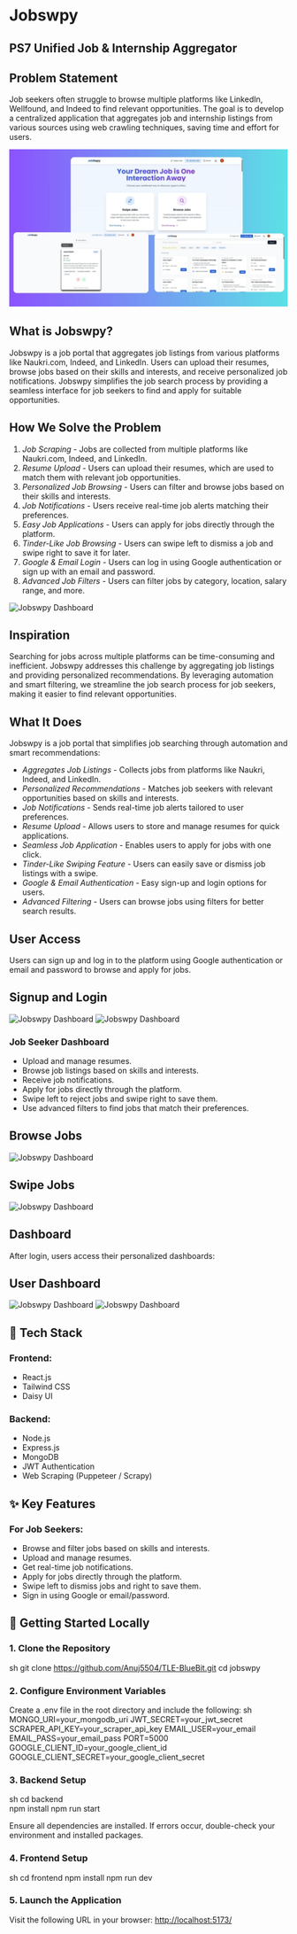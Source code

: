 # Jobswpy

## PS7 Unified Job & Internship Aggregator
## Problem Statement
Job seekers often struggle to browse multiple platforms like LinkedIn, Wellfound, and Indeed to find relevant opportunities. The goal is to develop a centralized application that aggregates job and internship listings from various sources using web crawling techniques, saving time and effort for users.

![Jobswpy Dashboard](./frontend/assets/dashboard.jpg)

## What is Jobswpy?
Jobswpy is a job portal that aggregates job listings from various platforms like Naukri.com, Indeed, and LinkedIn. Users can upload their resumes, browse jobs based on their skills and interests, and receive personalized job notifications. Jobswpy simplifies the job search process by providing a seamless interface for job seekers to find and apply for suitable opportunities.

## How We Solve the Problem
1. *Job Scraping* - Jobs are collected from multiple platforms like Naukri.com, Indeed, and LinkedIn.
2. *Resume Upload* - Users can upload their resumes, which are used to match them with relevant job opportunities.
3. *Personalized Job Browsing* - Users can filter and browse jobs based on their skills and interests.
4. *Job Notifications* - Users receive real-time job alerts matching their preferences.
5. *Easy Job Applications* - Users can apply for jobs directly through the platform.
6. *Tinder-Like Job Browsing* - Users can swipe left to dismiss a job and swipe right to save it for later.
7. *Google & Email Login* - Users can log in using Google authentication or sign up with an email and password.
8. *Advanced Job Filters* - Users can filter jobs by category, location, salary range, and more.

![Jobswpy Dashboard](./frontend/assets/flowchart.png)
## Inspiration
Searching for jobs across multiple platforms can be time-consuming and inefficient. Jobswpy addresses this challenge by aggregating job listings and providing personalized recommendations. By leveraging automation and smart filtering, we streamline the job search process for job seekers, making it easier to find relevant opportunities.

## What It Does
Jobswpy is a job portal that simplifies job searching through automation and smart recommendations:

- *Aggregates Job Listings* - Collects jobs from platforms like Naukri, Indeed, and LinkedIn.
- *Personalized Recommendations* - Matches job seekers with relevant opportunities based on skills and interests.
- *Job Notifications* - Sends real-time job alerts tailored to user preferences.
- *Resume Upload* - Allows users to store and manage resumes for quick applications.
- *Seamless Job Application* - Enables users to apply for jobs with one click.
- *Tinder-Like Swiping Feature* - Users can easily save or dismiss job listings with a swipe.
- *Google & Email Authentication* - Easy sign-up and login options for users.
- *Advanced Filtering* - Users can browse jobs using filters for better search results.

## User Access
Users can sign up and log in to the platform using Google authentication or email and password to browse and apply for jobs.
## Signup and Login
![Jobswpy Dashboard](./frontend/assets/signup.png)
![Jobswpy Dashboard](./frontend/assets/login.png)

### Job Seeker Dashboard
- Upload and manage resumes.
- Browse job listings based on skills and interests.
- Receive job notifications.
- Apply for jobs directly through the platform.
- Swipe left to reject jobs and swipe right to save them.
- Use advanced filters to find jobs that match their preferences.

## Browse Jobs
![Jobswpy Dashboard](./frontend/assets/BrowseJobs.png)

## Swipe Jobs
![Jobswpy Dashboard](./frontend/assets/swipe.png)

## Dashboard
After login, users access their personalized dashboards:
## User Dashboard
![Jobswpy Dashboard](./frontend/assets/userDashboard.png)
![Jobswpy Dashboard](./frontend/assets/userDashbaord2.png)


## 🧭 Tech Stack
### Frontend:
- React.js
- Tailwind CSS
- Daisy UI

### Backend:
- Node.js
- Express.js
- MongoDB
- JWT Authentication
- Web Scraping (Puppeteer / Scrapy)

## ✨ Key Features
### For Job Seekers:
- Browse and filter jobs based on skills and interests.
- Upload and manage resumes.
- Get real-time job notifications.
- Apply for jobs directly through the platform.
- Swipe left to dismiss jobs and right to save them.
- Sign in using Google or email/password.





## 🚀 Getting Started Locally
### 1. Clone the Repository
sh
git clone https://github.com/Anuj5504/TLE-BlueBit.git
cd jobswpy


### 2. Configure Environment Variables
Create a .env file in the root directory and include the following:
sh
MONGO_URI=your_mongodb_uri
JWT_SECRET=your_jwt_secret
SCRAPER_API_KEY=your_scraper_api_key
EMAIL_USER=your_email
EMAIL_PASS=your_email_pass
PORT=5000
GOOGLE_CLIENT_ID=your_google_client_id
GOOGLE_CLIENT_SECRET=your_google_client_secret


### 3. Backend Setup
sh
cd backend   
npm install
npm run start

Ensure all dependencies are installed. If errors occur, double-check your environment and installed packages.

### 4. Frontend Setup
sh
cd frontend
npm install
npm run dev


### 5. Launch the Application
Visit the following URL in your browser: [http://localhost:5173/](http://localhost:5173/)